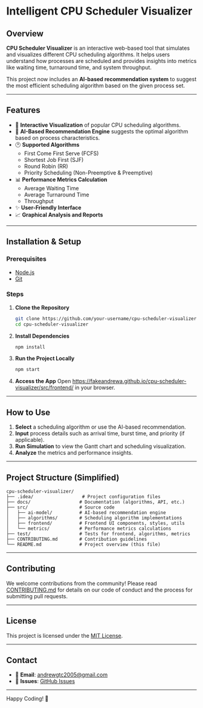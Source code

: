 # Intelligent CPU Scheduler Visualizer

## Overview
**CPU Scheduler Visualizer** is an interactive web-based tool that simulates and visualizes different CPU scheduling algorithms. It helps users understand how processes are scheduled and provides insights into metrics like waiting time, turnaround time, and system throughput.

This project now includes an **AI-based recommendation system** to suggest the most efficient scheduling algorithm based on the given process set.

---

## Features

- 🔧 **Interactive Visualization** of popular CPU scheduling algorithms.
- 🤖 **AI-Based Recommendation Engine** suggests the optimal algorithm based on process characteristics.
- 🕐 **Supported Algorithms**
  - First Come First Serve (FCFS)
  - Shortest Job First (SJF)
  - Round Robin (RR)
  - Priority Scheduling (Non-Preemptive & Preemptive)
- 📊 **Performance Metrics Calculation**
  - Average Waiting Time
  - Average Turnaround Time
  - Throughput
- ✨ **User-Friendly Interface**
- 📈 **Graphical Analysis and Reports**

---

## Installation & Setup

### Prerequisites
- [Node.js](https://nodejs.org/)
- [Git](https://git-scm.com/)

### Steps

1. **Clone the Repository**
   ```bash
   git clone https://github.com/your-username/cpu-scheduler-visualizer.git
   cd cpu-scheduler-visualizer
   ```

2. **Install Dependencies**
   ```bash
   npm install
   ```

3. **Run the Project Locally**
   ```bash
   npm start
   ```

4. **Access the App**
   Open https://fakeandrewa.github.io/cpu-scheduler-visualizer/src/frontend/ in your browser.

---

## How to Use

1. **Select** a scheduling algorithm or use the AI-based recommendation.
2. **Input** process details such as arrival time, burst time, and priority (if applicable).
3. **Run Simulation** to view the Gantt chart and scheduling visualization.
4. **Analyze** the metrics and performance insights.

---

## Project Structure (Simplified)

```
cpu-scheduler-visualizer/
├── .idea/                  # Project configuration files
├── docs/                  # Documentation (algorithms, API, etc.)
├── src/                   # Source code
│   ├── ai-model/          # AI-based recommendation engine
│   ├── algorithms/        # Scheduling algorithm implementations
│   ├── frontend/          # Frontend UI components, styles, utils
│   └── metrics/           # Performance metrics calculations
├── test/                  # Tests for frontend, algorithms, metrics
├── CONTRIBUTING.md        # Contribution guidelines
└── README.md              # Project overview (this file)
```

---

## Contributing
We welcome contributions from the community! Please read [CONTRIBUTING.md](CONTRIBUTING.md) for details on our code of conduct and the process for submitting pull requests.

---

## License
This project is licensed under the [MIT License](LICENSE).

---

## Contact

- 📧 **Email**: andrewgtc2005@gmail.com
- 🐞 **Issues**: [GitHub Issues](https://github.com/FakeandrewA/cpu-scheduler-visualizer/issues)

---

Happy Coding! 🚀

